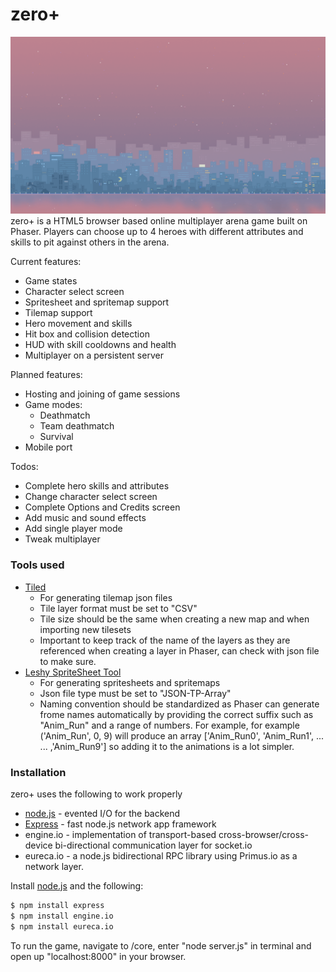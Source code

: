 # zero+
![](/core/images/menu_background.gif)
zero+ is a HTML5 browser based online multiplayer arena game built on Phaser. Players can choose up to 4 heroes with different attributes and skills to pit against others in the arena. 

Current features:
- Game states 
- Character select screen
- Spritesheet and spritemap support
- Tilemap support
- Hero movement and skills
- Hit box and collision detection
- HUD with skill cooldowns and health
- Multiplayer on a persistent server
 
Planned features:
- Hosting and joining of game sessions
- Game modes: 
    - Deathmatch
    - Team deathmatch
    - Survival
- Mobile port

Todos:
- Complete hero skills and attributes
- Change character select screen
- Complete Options and Credits screen
- Add music and sound effects
- Add single player mode
- Tweak multiplayer 

### Tools used
- [Tiled]
    - For generating tilemap json files
    - Tile layer format must be set to "CSV"
    - Tile size should be the same when creating a new map and when importing new tilesets
    - Important to keep track of the name of the layers as they are referenced when creating a layer in Phaser, can check with json file to make sure.
- [Leshy SpriteSheet Tool]
    - For generating spritesheets and spritemaps
    - Json file type must be set to "JSON-TP-Array"
    - Naming convention should be standardized as Phaser can generate frome names automatically by providing the correct suffix such as "Anim_Run" and a range of numbers. For example, for example ('Anim_Run', 0, 9) will produce an array ['Anim_Run0', 'Anim_Run1', ... ... ,'Anim_Run9'] so adding it to the animations is a lot simpler.

### Installation
zero+ uses the following to work properly

* [node.js] - evented I/O for the backend
* [Express] - fast node.js network app framework
* engine.io - implementation of transport-based cross-browser/cross-device bi-directional communication layer for socket.io
* eureca.io - a node.js bidirectional RPC library using Primus.io as a network layer.

Install [node.js] and the following:
```sh
$ npm install express
$ npm install engine.io
$ npm install eureca.io
````
To run the game, navigate to /core, enter "node server.js" in terminal and open up "localhost:8000" in your browser.

[//]: # (These are reference links used in the body of this note and get stripped out when the markdown processor does its job. There is no need to format nicely because it shouldn't be seen. Thanks SO - http://stackoverflow.com/questions/4823468/store-comments-in-markdown-syntax)

   [node.js]: <http://nodejs.org>
   [express]: <http://expressjs.com>
   [engine.io]: <https://github.com/socketio/engine.io>
   [eureca.io]: <eureca.io>
   [Tiled]: <http://www.mapeditor.org/>
   [Leshy SpriteSheet Tool]: <https://www.leshylabs.com/apps/sstool/>

